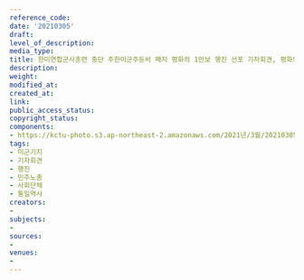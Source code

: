 ```yaml
---
reference_code: 
date: '20210305'
draft: 
level_of_description: 
media_type: 
title: 한미연합군사훈련 중단 주한미군주둔비 폐지 평화의 1만보 행진 선포 기자회견, 평화의 1만보 걷기
description: 
weight: 
modified_at: 
created_at: 
link: 
public_access_status: 
copyright_status: 
components:
- https://kctu-photo.s3.ap-northeast-2.amazonaws.com/2021년/3월/20210305-한미연합군사훈련+중단+주한미군주둔비+폐지+평화의+1만보+행진+선포+기자회견,+평화의+1만보+걷기_미군기지_기자회견_행진_민주노총_사회단체_통일역사/_5D42982.jpg
tags:
- 미군기지
- 기자회견
- 행진
- 민주노총
- 사회단체
- 통일역사
creators:
- 
subjects:
- 
sources:
- 
venues:
- 
---
```

